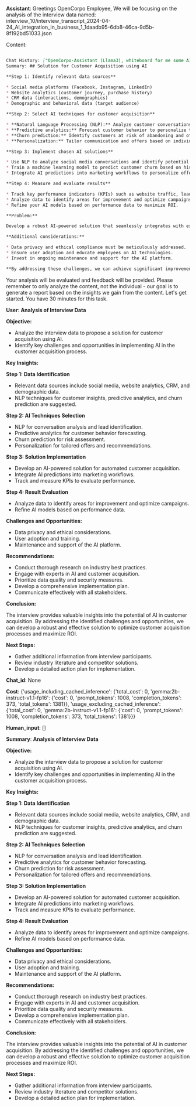 **Assistant**: Greetings OpenCorpo Employee, We will be focusing on the analysis of the interview data named: interview_10/interview_transcript_2024-04-24_AI_integration_in_business_1_1daadb95-6db8-46ca-9d5b-8f192bd51033.json 


 Content: 

 ```md

 Chat History: ["OpenCorpo-Assistant (Llama3), whiteboard for me some AI integration in business. Propose a solution for customer acquisition. I will evaluate your answers and give my feedback, then propose a problem to you. You will answer and I will evaluate. Let's now begin. You have 30 minutes.", '## Solution for Customer Acquisition using AI\n\n**Step 1: Identify relevant data sources**\n\n* Social media platforms (Facebook, Instagram, LinkedIn)\n* Website analytics (customer journey, purchase history)\n* CRM data (interactions, demographics)\n* Demographic and behavioral data (target audience)\n\n**Step 2: Select AI techniques for customer acquisition**\n\n* **Natural Language Processing (NLP):** Analyze customer conversations to identify pain points and preferences.\n* **Predictive analytics:** Forecast customer behavior to personalize targeted campaigns.\n* **Churn prediction:** Identify customers at risk of abandoning and offer retention strategies.\n* **Personalization:** Tailor communication and offers based on individual customer profiles.\n\n**Step 3: Implement chosen AI solutions**\n\n* Use NLP to analyze social media conversations and identify potential leads.\n* Train a machine learning model to predict customer churn based on historical data.\n* Integrate AI predictions into marketing workflows to personalize offers and nurture leads.\n\n**Step 4: Measure and evaluate results**\n\n* Track key performance indicators (KPIs) such as website traffic, lead conversion rates, and customer satisfaction.\n* Analyze data to identify areas for improvement and optimize campaigns.\n* Refine your AI models based on performance data to maximize ROI.\n\n**Problem:**\n\nDevelop a robust AI-powered solution that seamlessly integrates with existing business systems to automate and optimize the entire customer acquisition process. This includes data integration, model training, and continuous performance monitoring. \n\n**Additional considerations:**\n\n* Data privacy and ethical compliance must be meticulously addressed.\n* Ensure user adoption and educate employees on AI technologies.\n* Invest in ongoing maintenance and support for the AI platform.\n\n**By addressing these challenges, we can achieve significant improvements in customer acquisition and maximize ROI for any business.**'] 
 Summary: ## Solution for Customer Acquisition using AI

**Step 1: Identify relevant data sources**

* Social media platforms (Facebook, Instagram, LinkedIn)
* Website analytics (customer journey, purchase history)
* CRM data (interactions, demographics)
* Demographic and behavioral data (target audience)

**Step 2: Select AI techniques for customer acquisition**

* **Natural Language Processing (NLP):** Analyze customer conversations to identify pain points and preferences.
* **Predictive analytics:** Forecast customer behavior to personalize targeted campaigns.
* **Churn prediction:** Identify customers at risk of abandoning and offer retention strategies.
* **Personalization:** Tailor communication and offers based on individual customer profiles.

**Step 3: Implement chosen AI solutions**

* Use NLP to analyze social media conversations and identify potential leads.
* Train a machine learning model to predict customer churn based on historical data.
* Integrate AI predictions into marketing workflows to personalize offers and nurture leads.

**Step 4: Measure and evaluate results**

* Track key performance indicators (KPIs) such as website traffic, lead conversion rates, and customer satisfaction.
* Analyze data to identify areas for improvement and optimize campaigns.
* Refine your AI models based on performance data to maximize ROI.

**Problem:**

Develop a robust AI-powered solution that seamlessly integrates with existing business systems to automate and optimize the entire customer acquisition process. This includes data integration, model training, and continuous performance monitoring. 

**Additional considerations:**

* Data privacy and ethical compliance must be meticulously addressed.
* Ensure user adoption and educate employees on AI technologies.
* Invest in ongoing maintenance and support for the AI platform.

**By addressing these challenges, we can achieve significant improvements in customer acquisition and maximize ROI for any business.** 
``` 


 Your analysis will be evaluated and feedback will be provided. Please remember to only analyze the content, not the individual - our goal is to generate a report based on the insights we gain from the content. Let's get started. You have 30 minutes for this task.

**User**: **Analysis of Interview Data**

**Objective:**
- Analyze the interview data to propose a solution for customer acquisition using AI.
- Identify key challenges and opportunities in implementing AI in the customer acquisition process.

**Key Insights:**

**Step 1: Data Identification**

- Relevant data sources include social media, website analytics, CRM, and demographic data.
- NLP techniques for customer insights, predictive analytics, and churn prediction are suggested.

**Step 2: AI Techniques Selection**

- NLP for conversation analysis and lead identification.
- Predictive analytics for customer behavior forecasting.
- Churn prediction for risk assessment.
- Personalization for tailored offers and recommendations.

**Step 3: Solution Implementation**

- Develop an AI-powered solution for automated customer acquisition.
- Integrate AI predictions into marketing workflows.
- Track and measure KPIs to evaluate performance.

**Step 4: Result Evaluation**

- Analyze data to identify areas for improvement and optimize campaigns.
- Refine AI models based on performance data.

**Challenges and Opportunities:**

- Data privacy and ethical considerations.
- User adoption and training.
- Maintenance and support of the AI platform.

**Recommendations:**

- Conduct thorough research on industry best practices.
- Engage with experts in AI and customer acquisition.
- Prioritize data quality and security measures.
- Develop a comprehensive implementation plan.
- Communicate effectively with all stakeholders.

**Conclusion:**

The interview provides valuable insights into the potential of AI in customer acquisition. By addressing the identified challenges and opportunities, we can develop a robust and effective solution to optimize customer acquisition processes and maximize ROI.

**Next Steps:**

- Gather additional information from interview participants.
- Review industry literature and competitor solutions.
- Develop a detailed action plan for implementation.

**Chat_id**: None

**Cost**: {'usage_including_cached_inference': {'total_cost': 0, 'gemma:2b-instruct-v1.1-fp16': {'cost': 0, 'prompt_tokens': 1008, 'completion_tokens': 373, 'total_tokens': 1381}}, 'usage_excluding_cached_inference': {'total_cost': 0, 'gemma:2b-instruct-v1.1-fp16': {'cost': 0, 'prompt_tokens': 1008, 'completion_tokens': 373, 'total_tokens': 1381}}}

**Human_input**: []

**Summary**: **Analysis of Interview Data**

**Objective:**
- Analyze the interview data to propose a solution for customer acquisition using AI.
- Identify key challenges and opportunities in implementing AI in the customer acquisition process.

**Key Insights:**

**Step 1: Data Identification**

- Relevant data sources include social media, website analytics, CRM, and demographic data.
- NLP techniques for customer insights, predictive analytics, and churn prediction are suggested.

**Step 2: AI Techniques Selection**

- NLP for conversation analysis and lead identification.
- Predictive analytics for customer behavior forecasting.
- Churn prediction for risk assessment.
- Personalization for tailored offers and recommendations.

**Step 3: Solution Implementation**

- Develop an AI-powered solution for automated customer acquisition.
- Integrate AI predictions into marketing workflows.
- Track and measure KPIs to evaluate performance.

**Step 4: Result Evaluation**

- Analyze data to identify areas for improvement and optimize campaigns.
- Refine AI models based on performance data.

**Challenges and Opportunities:**

- Data privacy and ethical considerations.
- User adoption and training.
- Maintenance and support of the AI platform.

**Recommendations:**

- Conduct thorough research on industry best practices.
- Engage with experts in AI and customer acquisition.
- Prioritize data quality and security measures.
- Develop a comprehensive implementation plan.
- Communicate effectively with all stakeholders.

**Conclusion:**

The interview provides valuable insights into the potential of AI in customer acquisition. By addressing the identified challenges and opportunities, we can develop a robust and effective solution to optimize customer acquisition processes and maximize ROI.

**Next Steps:**

- Gather additional information from interview participants.
- Review industry literature and competitor solutions.
- Develop a detailed action plan for implementation.

